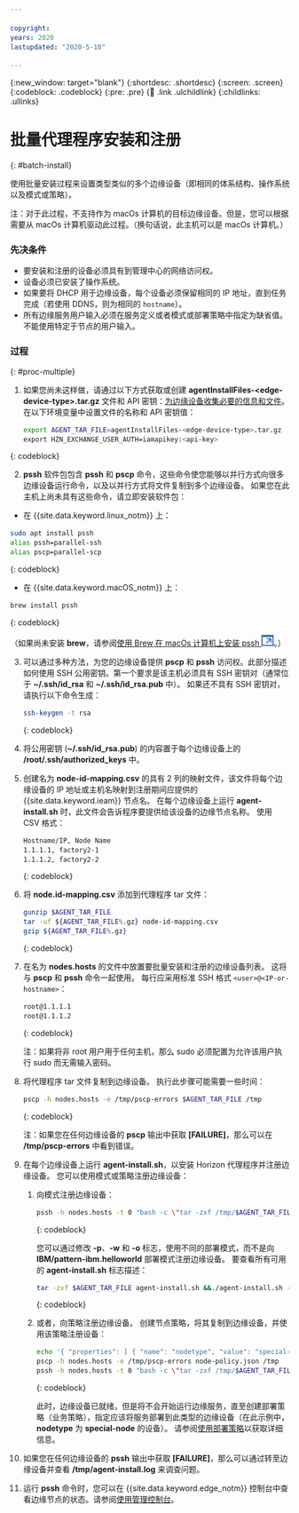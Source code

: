 ```yaml
---

copyright:
years: 2020
lastupdated: "2020-5-10"

---
```


{:new_window: target="blank"}
{:shortdesc: .shortdesc}
{:screen: .screen}
{:codeblock: .codeblock}
{:pre: .pre}
{:child: .link .ulchildlink}
{:childlinks: .ullinks}

# 批量代理程序安装和注册
{: #batch-install}

使用批量安装过程来设置类型类似的多个边缘设备（即相同的体系结构、操作系统以及模式或策略）。

注：对于此过程，不支持作为 macOs 计算机的目标边缘设备。但是，您可以根据需要从 macOs 计算机驱动此过程。（换句话说，此主机可以是 macOs 计算机。）

### 先决条件

* 要安装和注册的设备必须具有到管理中心的网络访问权。
* 设备必须已安装了操作系统。
* 如果要将 DHCP 用于边缘设备，每个设备必须保留相同的 IP 地址，直到任务完成（若使用 DDNS，则为相同的 `hostname`）。
* 所有边缘服务用户输入必须在服务定义或者模式或部署策略中指定为缺省值。 不能使用特定于节点的用户输入。

### 过程
{: #proc-multiple}

1. 如果您尚未这样做，请通过以下方式获取或创建 **agentInstallFiles-&lt;edge-device-type&gt;.tar.gz** 文件和 API 密钥：[为边缘设备收集必要的信息和文件](../../hub/gather_files.md#prereq_horizon)。 在以下环境变量中设置文件的名称和 API 密钥值：

   ```bash
   export AGENT_TAR_FILE=agentInstallFiles-<edge-device-type>.tar.gz
   export HZN_EXCHANGE_USER_AUTH=iamapikey:<api-key>
   ```
  {: codeblock}

2. **pssh** 软件包包含 **pssh** 和 **pscp** 命令，这些命令使您能够以并行方式向很多边缘设备运行命令，以及以并行方式将文件复制到多个边缘设备。 如果您在此主机上尚未具有这些命令，请立即安装软件包：

  * 在 {{site.data.keyword.linux_notm}} 上：

   ```bash
   sudo apt install pssh
   alias pssh=parallel-ssh
   alias pscp=parallel-scp
   ```
   {: codeblock}

  * 在 {{site.data.keyword.macOS_notm}} 上：

   ```bash
   brew install pssh
   ```
   {: codeblock}

   （如果尚未安装 **brew**，请参阅[使用 Brew 在 macOs 计算机上安装 pssh ![在新选项卡中打开](../../images/icons/launch-glyph.svg "在新选项卡中打开")](https://brewinstall.org/Install-pssh-on-Mac-with-Brew/)。）

3. 可以通过多种方法，为您的边缘设备提供 **pscp** 和 **pssh** 访问权。此部分描述如何使用 SSH 公用密钥。第一个要求是该主机必须具有 SSH 密钥对（通常位于 **~/.ssh/id_rsa** 和 **~/.ssh/id_rsa.pub** 中）。 如果还不具有 SSH 密钥对，请执行以下命令生成：

   ```bash
   ssh-keygen -t rsa
   ```
   {: codeblock}

4. 将公用密钥 (**~/.ssh/id_rsa.pub**) 的内容置于每个边缘设备上的 **/root/.ssh/authorized_keys** 中。

5. 创建名为 **node-id-mapping.csv** 的具有 2 列的映射文件，该文件将每个边缘设备的 IP 地址或主机名映射到注册期间应提供的 {{site.data.keyword.ieam}} 节点名。 在每个边缘设备上运行 **agent-install.sh** 时，此文件会告诉程序要提供给该设备的边缘节点名称。 使用 CSV 格式：

   ```bash
   Hostname/IP, Node Name
   1.1.1.1, factory2-1
   1.1.1.2, factory2-2
   ```
   {: codeblock}

6. 将 **node.id-mapping.csv** 添加到代理程序 tar 文件：

   ```bash
   gunzip $AGENT_TAR_FILE
   tar -uf ${AGENT_TAR_FILE%.gz} node-id-mapping.csv
   gzip ${AGENT_TAR_FILE%.gz}
   ```
   {: codeblock}

7. 在名为 **nodes.hosts** 的文件中放置要批量安装和注册的边缘设备列表。 这将与 **pscp** 和 **pssh** 命令一起使用。 每行应采用标准 SSH 格式 `<user>@<IP-or-hostname>`：

   ```bash
   root@1.1.1.1
   root@1.1.1.2
   ```
   {: codeblock}

   注：如果将非 root 用户用于任何主机，那么 sudo 必须配置为允许该用户执行 sudo 而无需输入密码。

8. 将代理程序 tar 文件复制到边缘设备。 执行此步骤可能需要一些时间：

   ```bash
   pscp -h nodes.hosts -e /tmp/pscp-errors $AGENT_TAR_FILE /tmp
   ```
   {: codeblock}

   注：如果您在任何边缘设备的 **pscp** 输出中获取 **[FAILURE]**，那么可以在 **/tmp/pscp-errors** 中看到错误。

9. 在每个边缘设备上运行 **agent-install.sh**，以安装 Horizon 代理程序并注册边缘设备。 您可以使用模式或策略注册边缘设备：

   1. 向模式注册边缘设备：

      ```bash
      pssh -h nodes.hosts -t 0 "bash -c \"tar -zxf /tmp/$AGENT_TAR_FILE agent-install.sh && sudo -s ./agent-install.sh -i . -u $HZN_EXCHANGE_USER_AUTH -p IBM/pattern-ibm.helloworld -w ibm.helloworld -o IBM -z /tmp/$AGENT_TAR_FILE 2>&1 >/tmp/agent-install.log \" "
      ```
      {: codeblock}

      您可以通过修改 **-p**、**-w** 和 **-o** 标志，使用不同的部署模式，而不是向 **IBM/pattern-ibm.helloworld** 部署模式注册边缘设备。 要查看所有可用的 **agent-install.sh** 标志描述：

      ```bash
      tar -zxf $AGENT_TAR_FILE agent-install.sh &&./agent-install.sh -h
      ```
      {: codeblock}

   2. 或者，向策略注册边缘设备。 创建节点策略，将其复制到边缘设备，并使用该策略注册设备：

      ```bash
      echo '{ "properties": [ { "name": "nodetype", "value": "special-node" } ] }' > node-policy.json
      pscp -h nodes.hosts -e /tmp/pscp-errors node-policy.json /tmp
      pssh -h nodes.hosts -t 0 "bash -c \"tar -zxf /tmp/$AGENT_TAR_FILE agent-install.sh && sudo -s ./agent-install.sh -i . -u $HZN_EXCHANGE_USER_AUTH -n /tmp/node-policy.json  -z /tmp/$AGENT_TAR_FILE 2>&1 >/tmp/agent-install.log \" "
      ```
      {: codeblock}

      此时，边缘设备已就绪，但是将不会开始运行边缘服务，直至创建部署策略（业务策略），指定应该将服务部署到此类型的边缘设备（在此示例中，**nodetype** 为 **special-node** 的设备）。 请参阅[使用部署策略](../using_edge_devices/detailed_policy.md)以获取详细信息。

10. 如果您在任何边缘设备的 **pssh** 输出中获取 **[FAILURE]**，那么可以通过转至边缘设备并查看 **/tmp/agent-install.log** 来调查问题。

11. 运行 **pssh** 命令时，您可以在 {{site.data.keyword.edge_notm}} 控制台中查看边缘节点的状态。请参阅[使用管理控制台](../getting_started/accessing_ui.md)。
